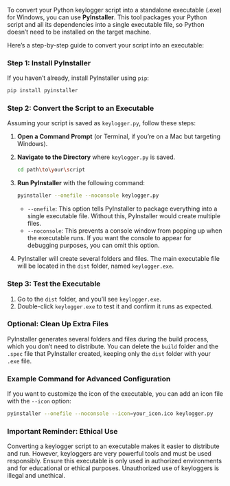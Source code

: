 To convert your Python keylogger script into a standalone executable (.exe) for Windows, you can use **PyInstaller**. This tool packages your Python script and all its dependencies into a single executable file, so Python doesn’t need to be installed on the target machine.

Here’s a step-by-step guide to convert your script into an executable:

### Step 1: Install PyInstaller
If you haven’t already, install PyInstaller using `pip`:

```bash
pip install pyinstaller
```

### Step 2: Convert the Script to an Executable
Assuming your script is saved as `keylogger.py`, follow these steps:

1. **Open a Command Prompt** (or Terminal, if you’re on a Mac but targeting Windows).
2. **Navigate to the Directory** where `keylogger.py` is saved.

   ```bash
   cd path\to\your\script
   ```

3. **Run PyInstaller** with the following command:

   ```bash
   pyinstaller --onefile --noconsole keylogger.py
   ```

   - `--onefile`: This option tells PyInstaller to package everything into a single executable file. Without this, PyInstaller would create multiple files.
   - `--noconsole`: This prevents a console window from popping up when the executable runs. If you want the console to appear for debugging purposes, you can omit this option.

4. PyInstaller will create several folders and files. The main executable file will be located in the `dist` folder, named `keylogger.exe`.

### Step 3: Test the Executable
1. Go to the `dist` folder, and you’ll see `keylogger.exe`.
2. Double-click `keylogger.exe` to test it and confirm it runs as expected.

### Optional: Clean Up Extra Files
PyInstaller generates several folders and files during the build process, which you don’t need to distribute. You can delete the `build` folder and the `.spec` file that PyInstaller created, keeping only the `dist` folder with your `.exe` file.

### Example Command for Advanced Configuration
If you want to customize the icon of the executable, you can add an icon file with the `--icon` option:

```bash
pyinstaller --onefile --noconsole --icon=your_icon.ico keylogger.py
```

### Important Reminder: Ethical Use
Converting a keylogger script to an executable makes it easier to distribute and run. However, keyloggers are very powerful tools and must be used responsibly. Ensure this executable is only used in authorized environments and for educational or ethical purposes. Unauthorized use of keyloggers is illegal and unethical.
